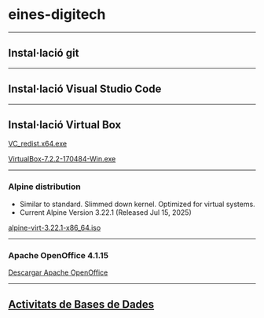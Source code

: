 # eines-digitech

----

## Instal·lació git

----

## Instal·lació Visual Studio Code

----

## Instal·lació Virtual Box

[VC_redist.x64.exe](https://aka.ms/vs/17/release/vc_redist.x64.exe)

[VirtualBox-7.2.2-170484-Win.exe](https://download.virtualbox.org/virtualbox/7.2.2/VirtualBox-7.2.2-170484-Win.exe)

----

### Alpine distribution

* Similar to standard. Slimmed down kernel. Optimized for virtual systems.
* Current Alpine Version 3.22.1 (Released Jul 15, 2025)

[alpine-virt-3.22.1-x86_64.iso](https://dl-cdn.alpinelinux.org/alpine/v3.22/releases/x86_64/alpine-virt-3.22.1-x86_64.iso)

----

### Apache OpenOffice 4.1.15

[Descargar Apache OpenOffice](https://sourceforge.net/projects/openofficeorg.mirror/files/4.1.15/binaries/es/Apache_OpenOffice_4.1.15_Win_x86_install_es.exe/download)

----

## [Activitats de Bases de Dades](bases-de-dades.md)